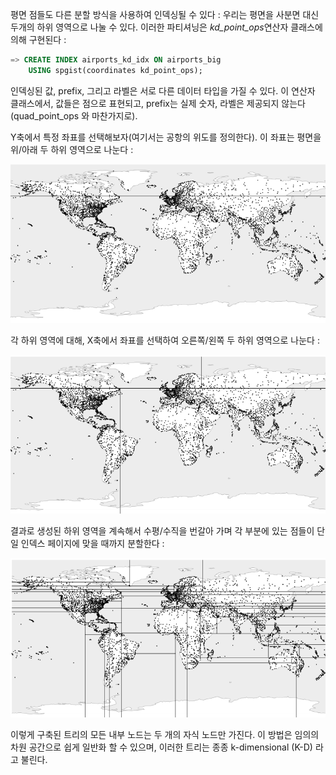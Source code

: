 
평면 점들도 다른 분할 방식을 사용하여 인덱싱될 수 있다 : 우리는 평면을 사분면 대신 두개의 하위 영역으로 나눌 수 있다.
이러한 파티셔닝은 *kd_point_ops*연산자 클래스에 의해 구현된다 :


```sql
=> CREATE INDEX airports_kd_idx ON airports_big
	USING spgist(coordinates kd_point_ops);
```

인덱싱된 값, prefix, 그리고 라벨은 서로 다른 데이터 타입을 가질 수 있다. 이 연산자 클래스에서, 값들은 점으로 표현되고, prefix는 실제 숫자, 라벨은 제공되지 않는다(quad_point_ops 와 마찬가지로).

Y축에서 특정 좌표를 선택해보자(여기서는 공항의 위도를 정의한다). 이 좌표는 평면을 위/아래 두 하위 영역으로 나눈다 :

![](image/CleanShot%20-000123.png)

각 하위 영역에 대해, X축에서 좌표를 선택하여 오른쪽/왼쪽 두 하위 영역으로 나눈다 :


![](image/CleanShot%20-000124.png)


결과로 생성된 하위 영역을 계속해서 수평/수직을 번갈아 가며 각 부분에 있는 점들이 단일 인덱스 페이지에 맞을 때까지 분할한다 :

![](image/CleanShot%20-000125.png)

이렇게 구축된 트리의 모든 내부 노드는 두 개의 자식 노드만 가진다. 이 방법은 임의의 차원 공간으로 쉽게 일반화 할 수 있으며, 이러한 트리는 종종 k-dimensional (K-D) 라고 불린다.